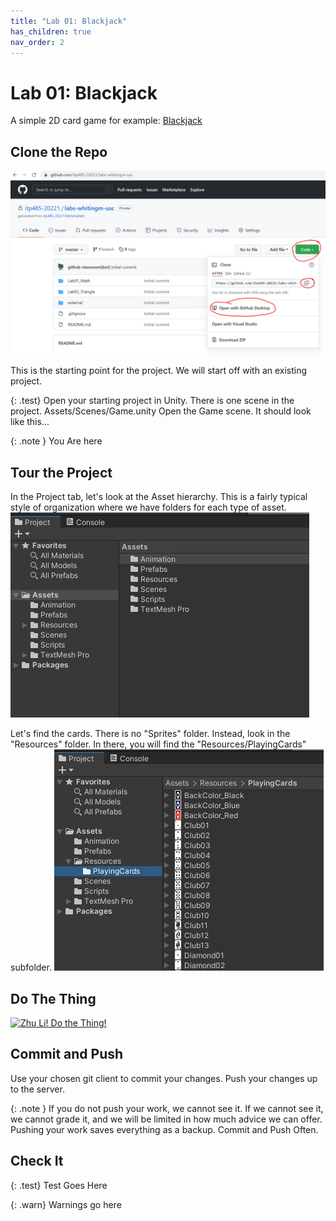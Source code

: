 ```yaml
---
title: "Lab 01: Blackjack"
has_children: true
nav_order: 2
---
```


# Lab 01: Blackjack

A simple 2D card game for example: [Blackjack](https://youtu.be/yAPVQ8qyJ_w)

## Clone the Repo

![Clone The Repo](images/gitclone.png "Clone The Repo")

This is the starting point for the project.
We will start off with an existing project.

{: .test}
Open your starting project in Unity.
There is one scene in the project. Assets/Scenes/Game.unity
Open the Game scene.
It should look like this...

{: .note }
You Are here

## Tour the Project
In the Project tab, let's look at the Asset hierarchy. This is a fairly typical style of organization where we have folders for each type of asset.
![Assets](images/lab01/assets01.jpg "Assets")

Let's find the cards.
There is no "Sprites" folder. Instead, look in the "Resources" folder. In there, you will find the "Resources/PlayingCards" subfolder.
![Cards](images/lab01/assets02_resources.jpg "Cards")

## Do The Thing
[![Zhu Li! Do the Thing!](https://www.deviantart.com/katherinaxc/art/Zhu-Li-do-the-thing-506917645)](http://www.nick.com.au/legend-of-korra/videos/digital-short-legend-of-korra-compilation-zhu-li/)

## Commit and Push

Use your chosen git client to commit your changes.
Push your changes up to the server.

{: .note }
If you do not push your work, we cannot see it.
If we cannot see it, we cannot grade it, and we will be limited in how much advice we can offer.
Pushing your work saves everything as a backup.
Commit and Push Often.

## Check It

{: .test}
Test Goes Here

{: .warn}
Warnings go here




